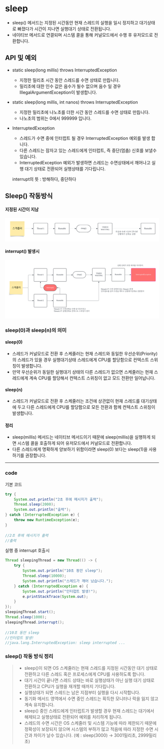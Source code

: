 # sleep

- sleep() 메서드는 지정된 시간동안 현재 스레드의 실행을 일시 정지하고 대기상태로 빠졌다가 시간이 지나면 실행대기 상태로 전환됩니다.
- 네이티브 메서드로 연결되며 시스템 콜을 통해 커널모드에서 수행 후 유저모드로 전환합니다.

## API 및 예외
- static sleep(long millis) throws InterruptedException
  - 지정한 밀리초 시간 동안 스레드를 수면 상태로 만듭니다.
  - 밀리초에 대한 인수 값은 음수가 될수 없으며 음수 일 경우 IllegalArgumentException이 발생합니다.
- static sleep(long millis, int nanos) throws InterruptedException
  - 지정한 밀리초에 나노초를 더한 시간 동안 스레드를 수면 상태로 만듭니다.
  - 나노초의 범위는 0에서 999999 입니다.
- InterruptedException
  - 스레드가 수면 중에 인터럽트 될 경우 InterruptedException 예외를 발생 합니다.
  - 다른 스레드는 잠자고 있는 스레드에게 인터럽트, 즉 중단(멈춤) 신호를 보낼수 있습니다.
  - InterruptedException 예외가 발생하면 스레드는 수면상태에서 깨어나고 실행 대기 상태로 전환되어 실행상태를 기다립니다.

  interrupt의 뜻 : 방해하다, 중단하다


## Sleep() 작동방식

#### 지정된 시간이 지남
![sleep](./img/thread/sleep.png)
#### interrupt() 발생시
![interrupt](./img/thread/interrupt.png)


### sleep(0)과 sleep(n)의 의미
#### sleep(0)
- 스레드가 커널모드로 전환 후 스케줄러는 현재 스레드와 동일한 우선순위(Priority)의 스레드가 있을 경우 실행대기상태 스레드에게 CPU를 할당함으로 컨텍스트 스위칭이 발생합니다.
- 만약 우선순위가 동일한 실행대기 상태의 다른 스레드가 없으면 스케줄러는 현재 스레드에게 계속 CPU를 할당해서 컨텍스트 스위칭이 없고 모드 전환만 일어납니다.

#### sleep(n)
- 스레드가 커널모드로 전환 후 스케줄러는 조건에 상관없이 현재 스레드를 대기상태에 두고 다른 스레드에게 CPU를 할당함으로 모든 전환과 함께 컨텍스트 스위칭이 발생합니다.
#### 정리
- sleep(millis) 메서드는 네이티브 메서드이기 때문에 sleep(millis)을 실행하게 되면 시스템 콜을 호출하게 되어 유저모드에서 커널모드로 전환합니다.
- 다른 스레드에게 명확하게 양보하기 위함이라면 sleep(0) 보다는 sleep(1)을 사용하기를 권장합니다.

- - -

### code
기본 코드
```java
try {
    System.out.println("2초 후에 메시지가 출력");
    Thread.sleep(2000);
    System.out.println("출력");
} catch (InterruptedException e) {
    throw new RuntimeException(e);
}

//2초 후에 메시지가 출력
//출력
```

실행 중 interrupt 호출시
```java
Thread sleepingThread = new Thread(() -> {
    try {
        System.out.println("10초 동안 sleep");
        Thread.sleep(10000);
        System.out.println("스레드가 깨어 났습니다.");
    } catch (InterruptedException e) {
        System.out.println("인터럽트 발생!");
        e.printStackTrace(System.out);
    }
});
sleepingThread.start();
Thread.sleep(1000);
sleepingThread.interrupt();

//10초 동안 sleep
//인터럽트 발생!
//java.lang.InterruptedException: sleep interrupted ...
```

### sleep() 작동 방식 정리
> - sleep()이 되면 OS 스케줄러는 현재 스레드를 지정된 시간동안 대기 상태로 전환하고 다른 스레드 혹은 프로세스에게 CPU를 사용하도록 합니다.
> - 대기 시간이 끝나면 스레드 상태는 바로 실행상태가 아닌 실행 대기 상태로 전환하고 CPU가 실행을 재개할 때까지 기다립니다.
> - 실행상태가 되면 스레드는 남은 지점부터 실행을 다시 시작합니다.
> - 동기화 메서드 영역에서 수면 중인 스레드는 획득한 모니터나 락을 잃지 않고 계속 유지합니다.
> - sleep() 중인 스레드에게 인터럽트가 발생할 경우 현재 스레드는 대기에서 해제되고 실행상태로 전환되어 예외를 처리하게 됩니다.
> - 스레드의 수면 시간은 OS 스케줄러 및 시스템 기능에 따라 제한되기 때문에 정확성이 보장되지 않으며 시스템의 부하가 많고 적음에 따라 지정한 수면 시간과 차이가 날수 있습니다. (예 : sleep(3000) -> 3001밀리초, 2999밀리초)